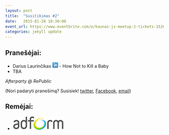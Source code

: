 ```yaml
---
layout: post
title:  "Susitikimas #2"
date:   2015-01-28 18:30:00
event_url: https://www.eventbrite.com/e/kaunas-js-meetup-2-tickets-15269923753
categories: jekyll update
---
```

## Pranešėjai:

 * Darius Laurinčikas [![LinkedIn](img/icon-linkedin.png)](https://www.linkedin.com/in/darxx) - How Not to Kill a Baby
 * TBA

*Afterparty @ RePublic*

(Nori padaryti pranešimą? Susisiek! [twitter](https://twitter.com/kaunasjs), [Facebook](https://www.facebook.com/pages/Kaunas-JS/311244849069145?ref=aymt_homepage_panel), [email](mailto:simonasjoncys@gmail.com))

## Remėjai:

 * ![Adform](img/adform-logo.jpg)